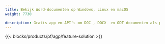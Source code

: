 ```yaml
---
title: Bekijk Word-documenten op Windows, Linux en macOS 
weight: 7730

description: Gratis app en API's om DOC-, DOCX- en ODT-documenten als pagina's te bekijken
---
```


{{< blocks/products/pf/agp/feature-solution >}} 

